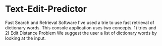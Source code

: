 # Text-Edit-Predictor
Fast Search and Retrieval Software
I've used a trie to use fast retrieval of dictionary words.
This console application uses two concepts. 1) tries and 2) Edit Distance Problem
We suggest the user a list of dictionary words by looking at the input.
